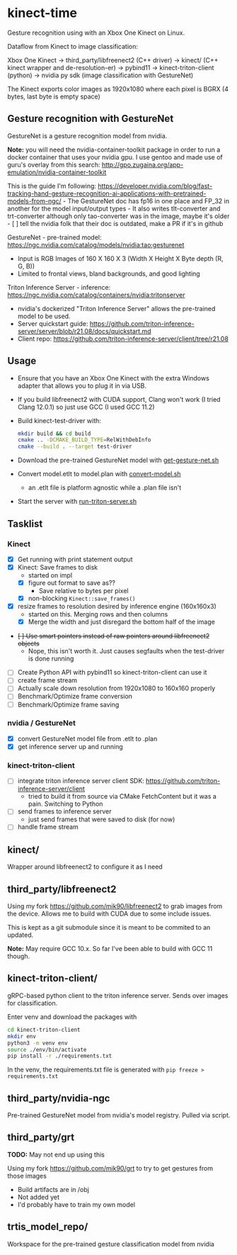 # kinect-time

Gesture recognition using with an Xbox One Kinect on Linux.

Dataflow from Kinect to image classification:

Xbox One Kinect -> third_party/libfreenect2 (C++ driver) -> kinect/ (C++ kinect wrapper and de-resolution-er) -> pybind11 -> kinect-triton-client (python) -> nvidia py sdk (image classification with GestureNet)

The Kinect exports color images as 1920x1080 where each pixel is BGRX (4 bytes, last byte is empty space)

## Gesture recognition with GestureNet

GestureNet is a gesture recognition model from nvidia.

**Note:** you will need the nvidia-container-toolkit package in order to run a docker container that uses your nvidia gpu.
I use gentoo and made use of guru's overlay from this search: <http://gpo.zugaina.org/app-emulation/nvidia-container-toolkit>

This is the guide I'm following: <https://developer.nvidia.com/blog/fast-tracking-hand-gesture-recognition-ai-applications-with-pretrained-models-from-ngc/>
    - The GestureNet doc has fp16 in one place and FP_32 in another for the model input/output types
    - It also writes tlt-converter and trt-converter although only tao-converter was in the image, maybe it's older
    - [ ] tell the nvidia folk that their doc is outdated, make a PR if it's in github

GestureNet - pre-trained model: <https://ngc.nvidia.com/catalog/models/nvidia:tao:gesturenet>

- Input is RGB Images of 160 X 160 X 3 (Width X Height X Byte depth (R, G, B))
- Limited to frontal views, bland backgrounds, and good lighting

Triton Inference Server - inference: <https://ngc.nvidia.com/catalog/containers/nvidia:tritonserver>

- nvidia's dockerized "Triton Inference Server" allows the pre-trained model to be used.
- Server quickstart guide: <https://github.com/triton-inference-server/server/blob/r21.08/docs/quickstart.md>
- Client repo: <https://github.com/triton-inference-server/client/tree/r21.08>

## Usage

- Ensure that you have an Xbox One Kinect with the extra Windows adapter that allows you to plug it in via USB.
- If you build libfreenect2 with CUDA support, Clang won't work (I tried Clang 12.0.1) so just use GCC (I used GCC 11.2)

- Build kinect-test-driver with:

    ```bash
    mkdir build && cd build
    cmake .. -DCMAKE_BUILD_TYPE=RelWithDebInfo
    cmake --build . --target test-driver
    ```

- Download the pre-trained GestureNet model with [get-gesture-net.sh](get-gesture-net.sh)
- Convert model.etlt to model.plan with [convert-model.sh](convert-model.sh)
  - an .etlt file is platform agnostic while a .plan file isn't
- Start the server with [run-triton-server.sh](run-triton-server.sh)

## Tasklist

### Kinect

- [x] Get running with print statement output
- [x] Kinect: Save frames to disk
  - started on impl
  - [x] figure out format to save as??
    - Save relative to bytes per pixel
  - [x] non-blocking `Kinect::save_frames()`
- [x] resize frames to resolution desired by inference engine (160x160x3)
  - started on this. Merging rows and then columns
  - [x] Merge the width and just disregard the bottom half of the image
- ~~[ ] Use smart pointers instead of raw pointers around libfreenect2 objects~~
  - Nope, this isn't worth it. Just causes segfaults when the test-driver is done running
- [ ] Create Python API with pybind11 so kinect-triton-client can use it
- [ ] create frame stream
- [ ] Actually scale down resolution from 1920x1080 to 160x160 properly
- [ ] Benchmark/Optimize frame conversion
- [ ] Benchmark/Optimize frame saving

### nvidia / GestureNet

- [x] convert GestureNet model file from .etlt to .plan
- [x] get inference server up and running

### kinect-triton-client

- [ ] integrate triton inference server client SDK: <https://github.com/triton-inference-server/client>
  - tried to build it from source via CMake FetchContent but it was a pain. Switching to Python
- [ ] send frames to inference server
  - just send frames that were saved to disk (for now)
- [ ] handle frame stream

## kinect/

Wrapper around libfreenect2 to configure it as I need

## third_party/libfreenect2

Using my fork <https://github.com/mik90/libfreenect2> to grab images from the device. Allows me to build with CUDA due to some include issues.

This is kept as a git submodule since it is meant to be commited to an updated.

**Note:** May require GCC 10.x. So far I've been able to build with GCC 11 though.

## kinect-triton-client/

gRPC-based python client to the triton inference server. Sends over images for classification.

Enter venv and download the packages with

```bash
cd kinect-triton-client
mkdir env
python3 -m venv env
source ./env/bin/activate
pip install -r ./requirements.txt
```

In the venv, the requirements.txt file is generated with `pip freeze > requirements.txt`

## third_party/nvidia-ngc

Pre-trained GestureNet model from nvidia's model registry. Pulled via script.

## third_party/grt

**TODO:** May not end up using this

Using my fork <https://github.com/mik90/grt> to try to get gestures from those images

- Build artifacts are in /obj
- Not added yet
- I'd probably have to train my own model

## trtis_model_repo/

Workspace for the pre-trained gesture classification model from nvidia
